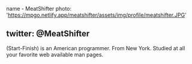 name - MeatShifter
photo: 'https://mpgo.netlify.app/meatshifter/assets/img/profile/meatshifter.JPG'

twitter:  @MeatShifter
---

(Start-Finish) is an American programmer. From New York. Studied at all your favorite web available man pages.
